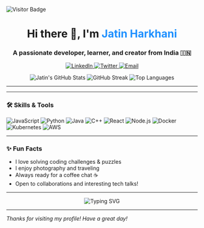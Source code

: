![Visitor Badge](https://visitor-badge.laobi.icu/badge?page_id=jatinharkhani)

<h1 align="center">
  Hi there 👋, I'm <span style="color:#1e90ff;">Jatin Harkhani</span>
</h1>
<h3 align="center">A passionate developer, learner, and creator from India 🇮🇳</h3>

<p align="center">
  <a href="https://www.linkedin.com/in/jatinharkhani/">
    <img src="https://img.shields.io/badge/LinkedIn-blue?logo=linkedin&logoColor=white" alt="LinkedIn">
  </a>
  <a href="https://twitter.com/jatinharkhani">
    <img src="https://img.shields.io/badge/Twitter-blue?logo=twitter&logoColor=white" alt="Twitter">
  </a>
  <a href="mailto:jatin.harkhani@email.com">
    <img src="https://img.shields.io/badge/Email-red?logo=gmail&logoColor=white" alt="Email">
  </a>
</p>

<p align="center">
  <img src="https://github-readme-stats.vercel.app/api?username=jatinharkhani&show_icons=true&theme=radical" alt="Jatin's GitHub Stats" />
  <img src="https://github-readme-streak-stats.herokuapp.com/?user=jatinharkhani&theme=radical" alt="GitHub Streak" />
  <img src="https://github-readme-stats.vercel.app/api/top-langs/?username=jatinharkhani&layout=compact&theme=radical" alt="Top Languages" />
</p>

---

<!-- Achievements Section -->
<!-- 🥇 Winner Hackathon 2024 -->
<!-- 🎓 Certified AWS Solutions Architect -->
<!-- 🏅 Published research on AI in cloud computing -->

---

### 🛠️ Skills & Tools

![JavaScript](https://img.shields.io/badge/-JavaScript-black?style=flat-square&logo=javascript)
![Python](https://img.shields.io/badge/-Python-black?style=flat-square&logo=python)
![Java](https://img.shields.io/badge/-Java-black?style=flat-square&logo=java)
![C++](https://img.shields.io/badge/-C++-black?style=flat-square&logo=cplusplus)
![React](https://img.shields.io/badge/-React-black?style=flat-square&logo=react)
![Node.js](https://img.shields.io/badge/-Node.js-black?style=flat-square&logo=node.js)
![Docker](https://img.shields.io/badge/-Docker-black?style=flat-square&logo=docker)
![Kubernetes](https://img.shields.io/badge/-Kubernetes-black?style=flat-square&logo=kubernetes)
![AWS](https://img.shields.io/badge/-AWS-black?style=flat-square&logo=amazonaws)

---

### ✨ Fun Facts

- I love solving coding challenges & puzzles
- I enjoy photography and traveling
- Always ready for a coffee chat ☕
- Open to collaborations and interesting tech talks!

---

<p align="center">
  <img src="https://readme-typing-svg.demolab.com?font=Fira+Code&weight=700&size=22&pause=1000&color=1e90ff&background=00000000&vCenter=true&width=450&lines=Welcome+to+my+GitHub+profile!;Let's+build+something+awesome+together!;Happy+Coding+%F0%9F%91%8B" alt="Typing SVG" />
</p>

---

_Thanks for visiting my profile! Have a great day!_
